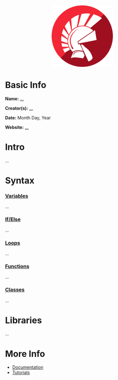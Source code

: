 <p align="center"><img width="200" height="200" src="https://github.com/jgphilpott/babel/blob/main/Delphi/logo.png"></p>

# Basic Info

**Name:** [...](wikipedia)

**Creator(s):** [...](github/wikipedia)

**Date:** Month Day, Year

**Website:** [...](?)

# Intro

...

# Syntax

### [Variables](tutorialspoint)

...

### [If/Else](tutorialspoint)

...

### [Loops](tutorialspoint)

...

### [Functions](tutorialspoint)

...

### [Classes](tutorialspoint)

...

# Libraries

...

# More Info

 - [Documentation](?)
 - [Tutorials](tutorialspoint)
